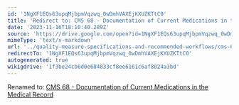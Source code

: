 ```yaml
---
id: '1NgXF1EQs63upqMjbpmVqzwq_0wDmhVAXEjKXUZKTtC0'
title: 'Redirect to: CMS 68 - Documentation of Current Medications in the Medical Record'
date: '2023-11-16T18:10:40.289Z'
source: 'https://drive.google.com/open?id=1NgXF1EQs63upqMjbpmVqzwq_0wDmhVAXEjKXUZKTtC0'
mimeType: 'text/x-markdown'
url: '../quality-measure-specifications-and-recommended-workflows/cms-68-documentation-of-current-medications-in-the-medical-record.md'
redirectTo: '1NgXF1EQs63upqMjbpmVqzwq_0wDmhVAXEjKXUZKTtC0'
autogenerated: true
wikigdrive: '1f3be24cb6d0e684833cf8ee6161c6af8024a3bd'
---
```

Renamed to: [CMS 68 - Documentation of Current Medications in the Medical Record](../quality-measure-specifications-and-recommended-workflows/cms-68-documentation-of-current-medications-in-the-medical-record.md)
